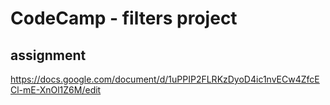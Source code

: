 # CodeCamp - filters project

## assignment
https://docs.google.com/document/d/1uPPIP2FLRKzDyoD4ic1nvECw4ZfcECl-mE-XnOl1Z6M/edit
